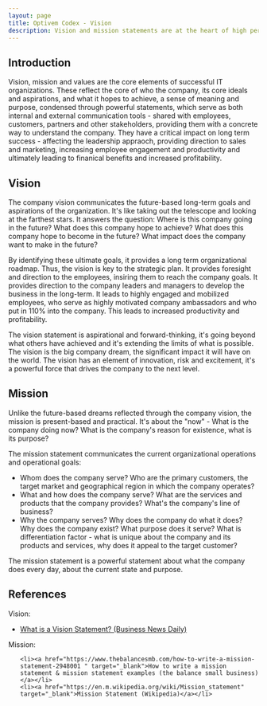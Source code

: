 ```yaml
---
layout: page
title: Optivem Codex - Vision
description: Vision and mission statements are at the heart of high performing IT organizations
---
```


<h2>Introduction</h2>

Vision, mission and values are the core elements of successful IT organizations. These reflect the core of who the company, its core ideals and aspirations, and what it hopes to achieve, a sense of meaning and purpose, condensed through powerful statements, which serve as both internal and external communication tools - shared with employees, customers, partners and other stakeholders, providing them with a concrete way to understand the company. They have a critical impact on long term success - affecting the leadership appraoch, providing direction to sales and marketing, increasing employee engagement and productivity and ultimately leading to finanical benefits and increased profitability. 

<h2>Vision</h2>

The company vision communicates the future-based long-term goals and aspirations of the organization. It's like taking out the telescope and looking at the farthest stars. It answers the question: Where is this company going in the future? What does this company hope to achieve? What does this company hope to become in the future? What impact does the company want to make in the future?

By identifying these ultimate goals, it provides a long term organizational roadmap. Thus, the vision is key to the strategic plan. It provides foresight and direction to the employees, insiring them to reach the company goals. It provides direction to the company leaders and managers to develop the business in the long-term. It leads to highly engaged and mobilized employees, who serve as highly motivated company ambassadors and who put in 110% into the company. This leads to increased productivity and profitability.

The vision statement is aspirational and forward-thinking, it's going beyond what others have achieved and it's extending the limits of what is possible. The vision is the big company dream, the significant impact it will have on the world. The vision has an element of innovation, risk and excitement, it's a powerful force that drives the company to the next level.

<h2>Mission</h2>

Unlike the future-based dreams reflected through the company vision, the mission is present-based and practical. It's about the "now" - What is the company doing now? What is the company's reason for existence, what is its purpose?

The mission statement communicates the current organizational operations and operational goals:

<ul>
	<li>Whom does the company serve? Who are the primary customers, the target market and geographical region in which the company operates?</li>
	<li>What and how does the company serve? What are the services and products that the company provides? What's the company's line of business?</li>
	<li>Why the company serves? Why does the company do what it does? Why does the company exist? What purpose does it serve? What is differentiation factor - what is unique about the company and its products and services, why does it appeal to the target customer?</li>
</ul>

The mission statement is a powerful statement about what the company does every day, about the current state and purpose.

<h2>References</h2>

Vision:

<ul>
	<li><a href="https://www.businessnewsdaily.com/3882-vision-statement.html" target="_blank">What is a Vision Statement? (Business News Daily)</a></li>
</ul>

Mission:

<ul>

	<li><a href="https://www.thebalancesmb.com/how-to-write-a-mission-statement-2948001 " target="_blank">How to write a mission statement & mission statement examples (the balance small business)</a></li>
	<li><a href="https://en.m.wikipedia.org/wiki/Mission_statement" target="_blank">Mission Statement (Wikipedia)</a></li>
</ul>





 
<!-- TODO -->
<!--
Values
-->
